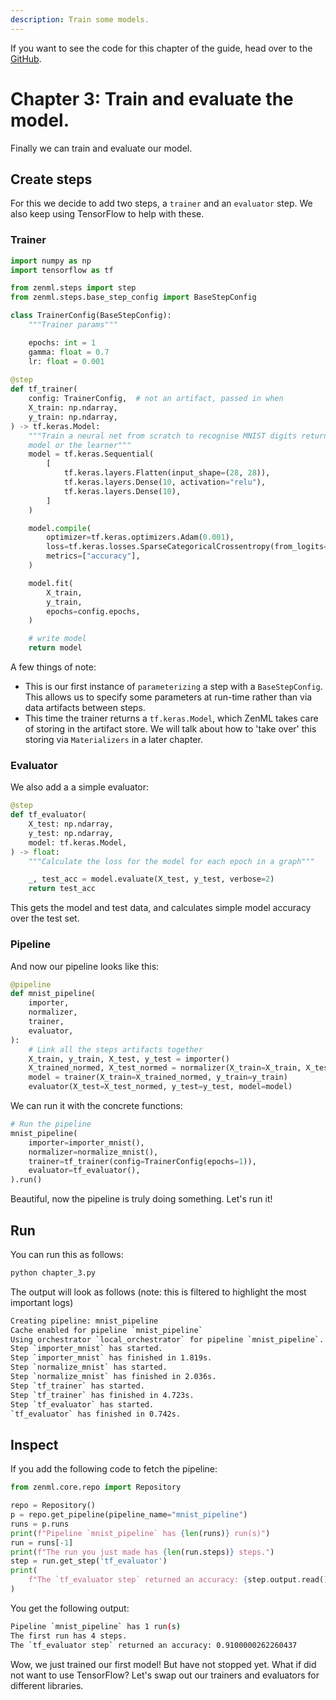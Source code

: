 ```yaml
---
description: Train some models.
---
```


If you want to see the code for this chapter of the guide, head over to the [GitHub](https://github.com/zenml-io/zenml/tree/main/examples/low_level_guide/chapter_3.py).

# Chapter 3: Train and evaluate the model.

Finally we can train and evaluate our model. 
## Create steps

For this we decide to add two steps, a `trainer` and an `evaluator` step. We also keep using TensorFlow to help with these.

### Trainer

```python
import numpy as np
import tensorflow as tf

from zenml.steps import step
from zenml.steps.base_step_config import BaseStepConfig

class TrainerConfig(BaseStepConfig):
    """Trainer params"""

    epochs: int = 1
    gamma: float = 0.7
    lr: float = 0.001
    
@step
def tf_trainer(
    config: TrainerConfig,  # not an artifact, passed in when 
    X_train: np.ndarray,
    y_train: np.ndarray,
) -> tf.keras.Model:
    """Train a neural net from scratch to recognise MNIST digits return our
    model or the learner"""
    model = tf.keras.Sequential(
        [
            tf.keras.layers.Flatten(input_shape=(28, 28)),
            tf.keras.layers.Dense(10, activation="relu"),
            tf.keras.layers.Dense(10),
        ]
    )

    model.compile(
        optimizer=tf.keras.optimizers.Adam(0.001),
        loss=tf.keras.losses.SparseCategoricalCrossentropy(from_logits=True),
        metrics=["accuracy"],
    )

    model.fit(
        X_train,
        y_train,
        epochs=config.epochs,
    )

    # write model
    return model
```

A few things of note:

* This is our first instance of `parameterizing` a step with a `BaseStepConfig`. This allows us to specify some parameters at run-time rather than via data artifacts between steps.
* This time the trainer returns a `tf.keras.Model`, which ZenML takes care of storing in the artifact store. We will talk about how to 'take over' this storing via `Materializers` in a later chapter.

### Evaluator
We also add a a simple evaluator:

```python
@step
def tf_evaluator(
    X_test: np.ndarray,
    y_test: np.ndarray,
    model: tf.keras.Model,
) -> float:
    """Calculate the loss for the model for each epoch in a graph"""

    _, test_acc = model.evaluate(X_test, y_test, verbose=2)
    return test_acc
```

This gets the model and test data, and calculates simple model accuracy over the test set.

### Pipeline

And now our pipeline looks like this:

```python
@pipeline
def mnist_pipeline(
    importer,
    normalizer,
    trainer,
    evaluator,
):
    # Link all the steps artifacts together
    X_train, y_train, X_test, y_test = importer()
    X_trained_normed, X_test_normed = normalizer(X_train=X_train, X_test=X_test)
    model = trainer(X_train=X_trained_normed, y_train=y_train)
    evaluator(X_test=X_test_normed, y_test=y_test, model=model)
```

We can run it with the concrete functions:

```python
# Run the pipeline
mnist_pipeline(
    importer=importer_mnist(),
    normalizer=normalize_mnist(),
    trainer=tf_trainer(config=TrainerConfig(epochs=1)),
    evaluator=tf_evaluator(),
).run()
```

Beautiful, now the pipeline is truly doing something. Let's run it!

## Run
You can run this as follows:

```python
python chapter_3.py
```

The output will look as follows (note: this is filtered to highlight the most important logs)

```bash
Creating pipeline: mnist_pipeline
Cache enabled for pipeline `mnist_pipeline`
Using orchestrator `local_orchestrator` for pipeline `mnist_pipeline`. Running pipeline..
Step `importer_mnist` has started.
Step `importer_mnist` has finished in 1.819s.
Step `normalize_mnist` has started.
Step `normalize_mnist` has finished in 2.036s.
Step `tf_trainer` has started.
Step `tf_trainer` has finished in 4.723s.
Step `tf_evaluator` has started.
`tf_evaluator` has finished in 0.742s.
```

## Inspect 

If you add the following code to fetch the pipeline:

```python
from zenml.core.repo import Repository

repo = Repository()
p = repo.get_pipeline(pipeline_name="mnist_pipeline")
runs = p.runs
print(f"Pipeline `mnist_pipeline` has {len(runs)} run(s)")
run = runs[-1]
print(f"The run you just made has {len(run.steps)} steps.")
step = run.get_step('tf_evaluator')
print(
    f"The `tf_evaluator step` returned an accuracy: {step.output.read()}"
)
```

You get the following output:

```bash
Pipeline `mnist_pipeline` has 1 run(s)
The first run has 4 steps.
The `tf_evaluator step` returned an accuracy: 0.9100000262260437
```

Wow, we just trained our first model! But have not stopped yet. What if did not want to use TensorFlow? Let's swap out our trainers and evaluators for different libraries.
